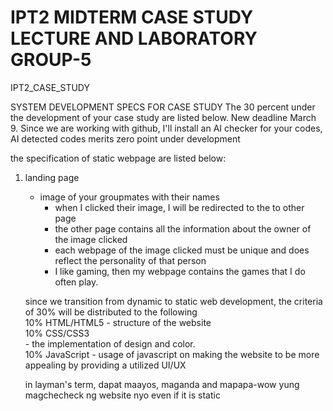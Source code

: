 # IPT2 MIDTERM CASE STUDY LECTURE AND LABORATORY GROUP-5
IPT2_CASE_STUDY

SYSTEM DEVELOPMENT SPECS FOR CASE STUDY
The 30 percent under the development of your case study are listed below. 
New deadline March 9. 
Since we are working with github, I'll install an AI checker for your codes, AI detected codes merits zero point under development

the specification of static webpage are listed below:
1. landing page
    * image of your groupmates with their names
		- when I clicked their image, I will be redirected to the to other page
        - the other page contains all the information about the owner of the image clicked 
		- each webpage of the image clicked must be unique and does reflect the personality of that person                
		- I like gaming, then my webpage contains the games that I do often play.         
		
    since we transition from dynamic to static web development, the criteria of 30% will be distributed to the following          
	10% HTML/HTML5 
		- structure of the website      
	10% CSS/CSS3  
		- the implementation of design and color.      
	10% JavaScript 
		- usage of javascript on making the website to be more appealing by providing a utilized UI/UX

    in layman's term, dapat maayos, maganda and mapapa-wow yung magchecheck ng website nyo even if it is static

